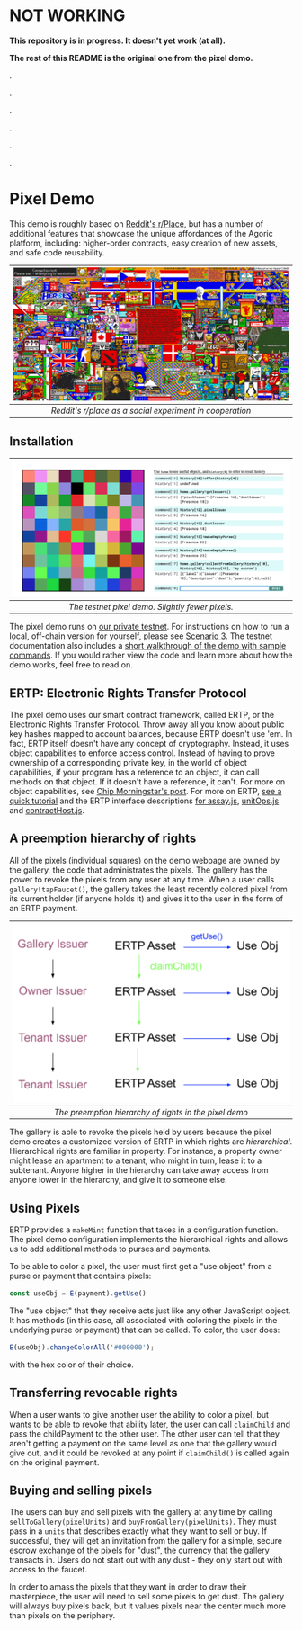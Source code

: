 # NOT WORKING

**This repository is in progress.  It doesn't yet work (at all).**

**The rest of this README is the original one from the pixel demo.**

.

.

.

.

.

.

# Pixel Demo

This demo is roughly based on [Reddit's
r/Place](https://en.wikipedia.org/wiki/Place_(Reddit)), but has a 
number of additional features that showcase the unique affordances of
the Agoric platform, including: higher-order contracts, easy creation
of new assets, and safe code reusability.

| ![Reddit's r/place](readme-assets/rplace.png) | 
|:--:| 
| *Reddit's r/place as a social experiment in cooperation* |


## Installation

| <img src="readme-assets/pixel-demo.png" alt="Pixel Gallery"> | 
|:--:| 
| *The testnet pixel demo. Slightly fewer pixels.* |


The pixel demo runs on [our private
testnet](https://github.com/Agoric/cosmic-swingset#agorics-cosmic-swingset).
For instructions on how to run a local, off-chain version for
yourself, please see [Scenario 3](https://github.com/Agoric/cosmic-swingset#different-scenarios).
The testnet documentation also includes a [short walkthrough of the
demo with sample commands](https://github.com/Agoric/cosmic-swingset#gallery-pixel-demo). If you would rather view the code and learn
more about how the demo works, feel free to read on.

## ERTP: Electronic Rights Transfer Protocol

The pixel demo uses our smart contract framework, called ERTP, or the
Electronic Rights Transfer Protocol. Throw away all you know about
public key hashes mapped to account balances, because ERTP doesn't use
'em. In fact, ERTP itself doesn't have any concept of cryptography.
Instead, it uses object capabilities to enforce access control.
Instead of having to prove ownership of a corresponding private key,
in the world of object capabilities, if your program has a reference
to an object, it can call methods on that object. If it doesn't have a
reference, it can't. For more on object capabilities, see [Chip
Morningstar's
post](http://habitatchronicles.com/2017/05/what-are-capabilities/).
For more on ERTP, [see a quick tutorial](README.md) and the ERTP
interface descriptions [for assay.js](core/assay.chainmail),
[unitOps.js](core/unitOps.chainmail) and [contractHost.js](core/contractHost.chainmail).


## A preemption hierarchy of rights

All of the pixels (individual squares) on the demo webpage
are owned by the gallery, the code that administrates the pixels. The
gallery has the power to revoke the pixels from any user at any time. When a user
calls `gallery!tapFaucet()`, the gallery takes the least recently
colored pixel from its current holder (if anyone holds it) and gives
it to the user in the form of an ERTP payment. 

| ![The hierarchy of rights in the pixel demo](readme-assets/hierarchy-pixel-rights.png) | 
|:--:| 
| *The preemption hierarchy of rights in the pixel demo* |

The gallery is able to revoke the pixels held by users because the
pixel demo creates a customized version of ERTP in which rights are
*hierarchical*. Hierarchical rights are familiar in property. For
instance, a property owner might lease an apartment to a tenant, who
might in turn, lease it to a subtenant. Anyone higher in the hierarchy
can take away access from anyone lower in the hierarchy, and give it
to someone else. 

## Using Pixels

ERTP provides a `makeMint` function that takes in a configuration
function. The pixel demo configuration implements the hierarchical
rights and allows us to add additional methods to purses and payments.

To be able to color a pixel, the user must first get a "use object"
from a purse or payment that contains pixels:

```js
const useObj = E(payment).getUse()
```
 The "use object" that they receive acts just like any
other JavaScript object. It has methods (in this case, all associated
with coloring the pixels in the underlying purse or payment) that can
be called. To color, the user does:

```js
E(useObj).changeColorAll('#000000');
```

with the hex color of their choice. 

## Transferring revocable rights

When a user wants to give another user the ability to color a pixel,
but wants to be able to revoke that ability later, the user can call
`claimChild` and pass the childPayment to the other user. The
other user can tell that they aren't getting a payment on the same
level as one that the gallery would give out, and it could be revoked
at any point if `claimChild()` is called again on the original
payment. 

## Buying and selling pixels

The users can buy and sell pixels with the gallery at any time by
calling `sellToGallery(pixelUnits)` and
`buyFromGallery(pixelUnits)`. They must pass in a `units` that
describes exactly what they want to sell or buy. If successful, they
will get an invitation from the gallery for a simple, secure escrow
exchange of the pixels for "dust", the currency that the gallery
transacts in. Users do not start out with any dust - they only start
out with access to the faucet.  

In order to amass the pixels that they want in order to draw their
masterpiece, the user will need to sell some pixels to get dust. The
gallery will always buy pixels back, but it values pixels near the
center much more than pixels on the periphery. 

